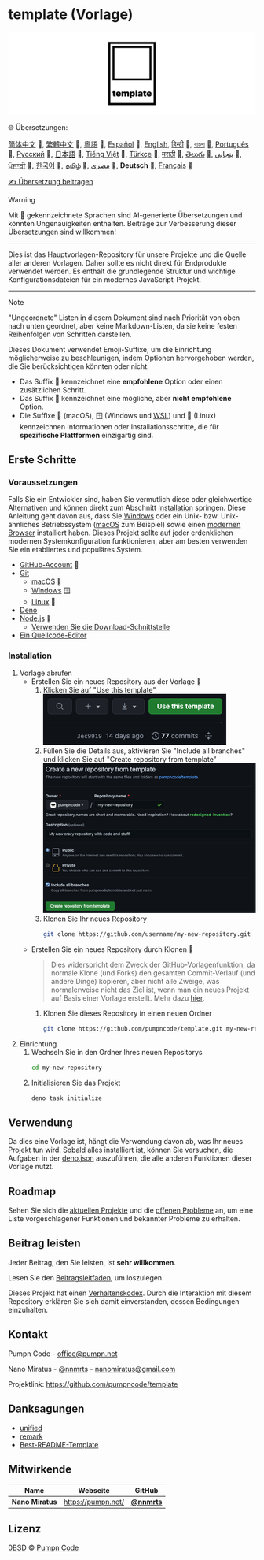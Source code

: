 # template (Vorlage)

[![Logo von pumpncode/template][logo-wide]][self]

🌐 Übersetzungen:

[简体中文][readme-zh-cn] 🤖,
[繁體中文][readme-zh-tw] 🤖,
[粵語][readme-zh-hk] 🤖,
[Español][readme-es] 🤖,
[English][readme-en],
[हिन्दी][readme-hi] 🤖,
[বাংলা][readme-bn] 🤖,
[Português][readme-pt] 🤖,
[Русский][readme-ru] 🤖,
[日本語][readme-ja] 🤖,
[Tiếng Việt][readme-vi] 🤖,
[Türkçe][readme-tr] 🤖,
[मराठी][readme-mr] 🤖,
[తెలుగు][readme-te] 🤖,
[پنجابی][readme-pa-Arab] 🤖,
[ਪੰਜਾਬੀ][readme-pa] 🤖,
[한국어][readme-ko] 🤖,
[தமிழ்][readme-ta] 🤖,
[مصرى][readme-arz] 🤖,
**Deutsch** 🤖,
[Français][readme-fr] 🤖

[✍️ Übersetzung beitragen][contribute-translation]

> [!WARNING]
> Mit 🤖 gekennzeichnete Sprachen sind AI-generierte Übersetzungen und könnten Ungenauigkeiten enthalten. Beiträge zur Verbesserung dieser Übersetzungen sind willkommen!

---

Dies ist das Hauptvorlagen-Repository für unsere Projekte und die Quelle aller anderen Vorlagen. Daher sollte es nicht direkt für Endprodukte verwendet werden. Es enthält die grundlegende Struktur und wichtige Konfigurationsdateien für ein modernes JavaScript-Projekt.

---

> [!NOTE]
> "Ungeordnete" Listen in diesem Dokument sind nach Priorität von oben nach unten geordnet, aber keine Markdown-Listen, da sie keine festen Reihenfolgen von Schritten darstellen.
>
> Dieses Dokument verwendet Emoji-Suffixe, um die Einrichtung möglicherweise zu beschleunigen, indem Optionen hervorgehoben werden, die Sie berücksichtigen könnten oder nicht:
>
> - Das Suffix 💎 kennzeichnet eine **empfohlene** Option oder einen zusätzlichen Schritt.
> - Das Suffix 🤡 kennzeichnet eine mögliche, aber **nicht empfohlene** Option.
> - Die Suffixe 🍎 (macOS), 🪟 (Windows und [WSL][wsl]) und 🐧 (Linux) kennzeichnen Informationen oder Installationsschritte, die für **spezifische Plattformen** einzigartig sind.

## Erste Schritte

### Voraussetzungen

Falls Sie ein Entwickler sind, haben Sie vermutlich diese oder gleichwertige Alternativen und können direkt zum Abschnitt [Installation][installation] springen. Diese Anleitung geht davon aus, dass Sie [Windows][windows] oder ein Unix- bzw. Unix-ähnliches Betriebssystem ([macOS][mac-os] zum Beispiel) sowie einen [modernen Browser][browsehappy] installiert haben. Dieses Projekt sollte auf jeder erdenklichen modernen Systemkonfiguration funktionieren, aber am besten verwenden Sie ein etabliertes und populäres System.

- [GitHub-Account][github-join] 💎
- [Git][git]
	- [macOS][git-macos] 🍎
	- [Windows][git-windows] 🪟
	- [Linux][git-linux] 🐧
- [Deno][deno]
- [Node.js][node-js] 💎
	- [Verwenden Sie die Download-Schnittstelle][node-js-download]
- [Ein Quellcode-Editor][source-code-editors]

### Installation

1. Vorlage abrufen
	- Erstellen Sie ein neues Repository aus der Vorlage 💎
		1. Klicken Sie auf "Use this template"
			![Screenshot des "Use this template"-Buttons][screenshot-use-template]
		2. Füllen Sie die Details aus, aktivieren Sie "Include all branches" und klicken Sie auf "Create repository from template"
			![Screenshot des Erstellens eines neuen Repositorys aus einer Vorlage][screenshot-create-from-template]
		3. Klonen Sie Ihr neues Repository
			```sh
			git clone https://github.com/username/my-new-repository.git
			```
	- Erstellen Sie ein neues Repository durch Klonen 🤡
		> Dies widerspricht dem Zweck der GitHub-Vorlagenfunktion, da normale Klone (und Forks) den gesamten Commit-Verlauf (und andere Dinge) kopieren, aber nicht alle Zweige, was normalerweise nicht das Ziel ist, wenn man ein neues Projekt auf Basis einer Vorlage erstellt. Mehr dazu [hier][github-docs-template].
		1. Klonen Sie dieses Repository in einen neuen Ordner
			```sh
			git clone https://github.com/pumpncode/template.git my-new-repository
			```
2. Einrichtung
	1. Wechseln Sie in den Ordner Ihres neuen Repositorys
		```sh
		cd my-new-repository
		```
	2. Initialisieren Sie das Projekt
		```sh
		deno task initialize
		```

## Verwendung

Da dies eine Vorlage ist, hängt die Verwendung davon ab, was Ihr neues Projekt tun wird. Sobald alles installiert ist, können Sie versuchen, die Aufgaben in der [deno.json][deno-json] auszuführen, die alle anderen Funktionen dieser Vorlage nutzt.

## Roadmap

Sehen Sie sich die [aktuellen Projekte][projects] und die [offenen Probleme][issues] an, um eine Liste vorgeschlagener Funktionen und bekannter Probleme zu erhalten.

## Beitrag leisten

Jeder Beitrag, den Sie leisten, ist **sehr willkommen**.

Lesen Sie den [Beitragsleitfaden][contributing], um loszulegen.

Dieses Projekt hat einen [Verhaltenskodex][code-of-conduct]. Durch die Interaktion mit diesem Repository erklären Sie sich damit einverstanden, dessen Bedingungen einzuhalten.

## Kontakt

Pumpn Code - <office@pumpn.net>

Nano Miratus - [@nnmrts][nnmrts-github] - <nanomiratus@gmail.com>

Projektlink: <https://github.com/pumpncode/template>

## Danksagungen

- [unified][unified]
- [remark][remark]
- [Best-README-Template][best-readme-tempplate]

## Mitwirkende

| Name | Webseite | GitHub |
| -- | -- | -- |
| **Nano Miratus** | <https://pumpn.net/> | [**@nnmrts**][nnmrts-github] |

## Lizenz

[0BSD][license] © [Pumpn Code][pumpn-website]

[logo-wide]: /media/images/logo/wide.svg
[self]: https://github.com/pumpncode/template
[readme-zh-cn]: /docs/zh-CN/readme.md
[readme-zh-tw]: /docs/zh-TW/readme.md
[readme-zh-hk]: /docs/zh-HK/readme.md
[readme-es]: /docs/es/readme.md
[readme-en]: /readme.md
[readme-hi]: /docs/hi/readme.md
[readme-bn]: /docs/bn/readme.md
[readme-pt]: /docs/pt/readme.md
[readme-ru]: /docs/ru/readme.md
[readme-ja]: /docs/ja/readme.md
[readme-vi]: /docs/vi/readme.md
[readme-tr]: /docs/tr/readme.md
[readme-mr]: /docs/mr/readme.md
[readme-te]: /docs/te/readme.md
[readme-pa-Arab]: /docs/pa-Arab/readme.md
[readme-pa]: /docs/pa/readme.md
[readme-ko]: /docs/ko/readme.md
[readme-ta]: /docs/ta/readme.md
[readme-arz]: /docs/arz/readme.md
[readme-fr]: /docs/fr/readme.md
[contribute-translation]: https://github.com/pumpncode/.github/blob/main/contributing.md#translations
[wsl]: https://docs.microsoft.com/en-us/windows/wsl/about
[installation]: #installation
[windows]: https://www.microsoft.com/windows
[mac-os]: https://www.apple.com/macos
[browsehappy]: https://browsehappy.com
[github-join]: https://github.com/join
[git]: https://git-scm.com
[git-macos]: https://git-scm.com/download/mac
[git-windows]: https://git-scm.com/download/win
[git-linux]: https://git-scm.com/download/linux
[deno]: https://deno.com
[node-js]: https://nodejs.org
[node-js-download]: https://nodejs.org/en/download
[source-code-editors]: https://en.wikipedia.org/wiki/Source-code_editor#Notable_examples
[screenshot-use-template]: /media/images/screenshots/use-template.png
[screenshot-create-from-template]: /media/images/screenshots/create-from-template.png
[github-docs-template]: https://docs.github.com/en/free-pro-team@latest/github/creating-cloning-and-archiving-repositories/creating-a-repository-from-a-template#about-repository-templates
[deno-json]: /deno.json
[projects]: https://github.com/pumpncode/template/projects
[issues]: https://github.com/pumpncode/template/issues
[contributing]: https://github.com/pumpncode/.github/contributing.md
[code-of-conduct]: https://github.com/pumpncode/.github/code-of-conduct.md
[nnmrts-github]: https://github.com/nnmrts
[unified]: https://unifiedjs.com
[remark]: https://github.com/remarkjs
[best-readme-tempplate]: https://github.com/othneildrew/Best-README-Template
[license]: /license.md
[pumpn-website]: https://pumpn.net
